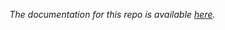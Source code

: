 *The documentation for this repo is available [here](https://github.com/plogacev/case_studies/pricedist_changepoints/README.html).*

